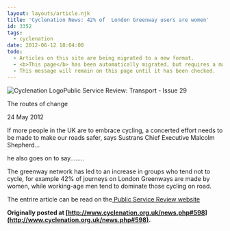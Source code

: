 ```yaml
---
layout: layouts/article.njk
title: 'Cyclenation News: 42% of  London Greenway users are women'
id: 3352
tags:
  - cyclenation
date: 2012-06-12 18:04:00
todo:
  - Articles on this site are being migrated to a new format.
  - <b>This page</b> has been automatically migrated, but requires a manual check-&amp;-tune to ensure the format and links all work as expected.
  - This message will remain on this page until it has been checked.
---
```


![Cyclenation Logo](http://www.pompeybug.co.uk/wp-content/plugins/wp-cyclenation-news/cnlogo.jpg)Public Service Review: Transport&nbsp;-&nbsp;Issue 29

The routes of change
<p>24 May 2012 

If more people in the UK are to embrace cycling,  a concerted effort needs to be made to make our roads safer, says  Sustrans Chief Executive Malcolm Shepherd&hellip; 

he also goes on to say........

The greenway network has led to an increase in groups who tend not to  cycle, for example 42% of journeys on London Greenways are made by  women, while working-age men tend to dominate those cycling on road.

The entrire article can be read on the[ Public Service Review website](http://www.publicservice.co.uk/article.asp?publication=Transport&amp;id=563&amp;content_name=Cycling&amp;article=19795 "Publkic service review")

**Originally posted at [http://www.cyclenation.org.uk/news.php#598](http://www.cyclenation.org.uk/news.php#598).**